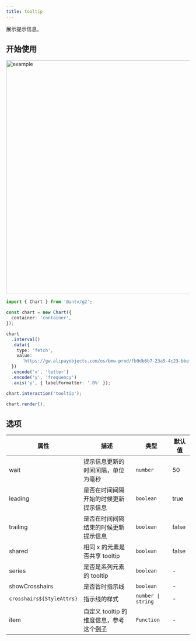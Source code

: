 ```yaml
---
title: tooltip
---
```


展示提示信息。

## 开始使用

<img alt="example" src="https://gw.alipayobjects.com/zos/raptor/1669041818314/tooltip1d.gif" width="640">

```ts
import { Chart } from '@antv/g2';

const chart = new Chart({
  container: 'container',
});

chart
  .interval()
  .data({
    type: 'fetch',
    value:
      'https://gw.alipayobjects.com/os/bmw-prod/fb9db6b7-23a5-4c23-bbef-c54a55fee580.csv',
  })
  .encode('x', 'letter')
  .encode('y', 'frequency')
  .axis('y', { labelFormatter: '.0%' });

chart.interaction('tooltip');

chart.render();
```

## 选项

| 属性                      | 描述                                                                                                              | 类型               | 默认值 |
| ------------------------- | ----------------------------------------------------------------------------------------------------------------- | ------------------ | ------ |
| wait                      | 提示信息更新的时间间隔，单位为毫秒                                                                                | `number`           | 50     |
| leading                   | 是否在时间间隔开始的时候更新提示信息                                                                              | `boolean`          | true   |
| trailing                  | 是否在时间间隔结束的时候更新提示信息                                                                              | `boolean`          | false  |
| shared                    | 相同 x 的元素是否共享 tooltip                                                                                     | `boolean`          | false  |
| series                    | 是否是系列元素的 tooltip                                                                                          | `boolean`          | -      |
| showCrosshairs            | 是否暂时指示线                                                                                                    | `boolean`          | -      |
| `crosshairs${StyleAttrs}` | 指示线的样式                                                                                                      | `number \| string` | -      |
| item                      | 自定义 tooltip 的维度信息，参考这个[例子](http://localhost:8000/examples/interaction/interaction/#tooltip-custom) | `Function`         | -      |

